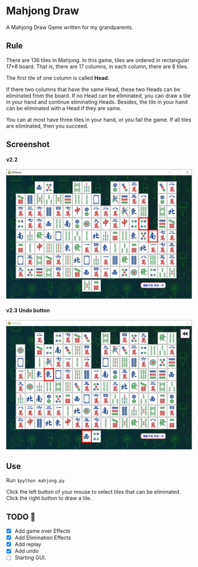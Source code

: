 # Mahjong Draw
A Mahjong Draw Game written for my grandparents.


## Rule
There are 136 tiles in Mahjong. In this game, tiles are ordered in rectangular 17*8 board.
That is, there are 17 columns, in each column, there are 8 tiles.

The first tile of one column is called **Head**.

If there two columns that have the same Head, these two Heads can be eliminated from the board.
If no Head can be eliminated, you can draw a tile in your hand and continue eliminating Heads.
Besides, the tile in your hand can be eliminated with a Head if they are same.

You can at most have three tiles in your hand, or you fail the game.
If all tiles are eliminated, then you succeed.

## Screenshot
#### v2.2
![Demo](img/demo.jpg)
#### v2.3 Undo button
![Demo2](img/demo2.jpg)

## Use
Run `$python mahjong.py`

Click the left button of your mouse to select tiles that can be eliminated. Click the right button to draw a tile.


## TODO :triangular_flag_on_post:
* [x] Add game over Effects
* [x] Add Elimination Effects
* [x] Add replay
* [x] Add undo
* [ ] Starting GUI.